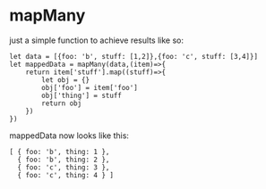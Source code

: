 # mapMany

just a simple function to achieve results like so:

```
let data = [{foo: 'b', stuff: [1,2]},{foo: 'c', stuff: [3,4]}]
let mappedData = mapMany(data,(item)=>{
    return item['stuff'].map((stuff)=>{
        let obj = {}
        obj['foo'] = item['foo']
        obj['thing'] = stuff
        return obj
    })
})
```

mappedData now looks like this:

```
[ { foo: 'b', thing: 1 },
  { foo: 'b', thing: 2 },
  { foo: 'c', thing: 3 },
  { foo: 'c', thing: 4 } ]
```
